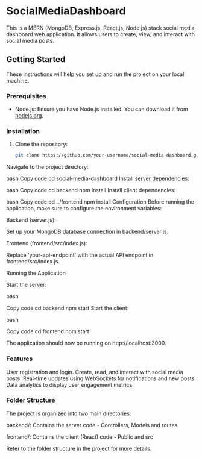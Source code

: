 # SocialMediaDashboard



This is a MERN (MongoDB, Express.js, React.js, Node.js) stack social media dashboard web application. It allows users to create, view, and interact with social media posts.

## Getting Started

These instructions will help you set up and run the project on your local machine.

### Prerequisites

- Node.js: Ensure you have Node.js installed. You can download it from [nodejs.org](https://nodejs.org/).

### Installation

1. Clone the repository:

   ```bash
   git clone https://github.com/your-username/social-media-dashboard.git
Navigate to the project directory:

bash
Copy code
cd social-media-dashboard
Install server dependencies:

bash
Copy code
cd backend
npm install
Install client dependencies:

bash
Copy code
cd ../frontend
npm install
Configuration
Before running the application, make sure to configure the environment variables:

Backend (server.js):

Set up your MongoDB database connection in backend/server.js.

Frontend (frontend/src/index.js):

Replace 'your-api-endpoint' with the actual API endpoint in frontend/src/index.js.

Running the Application

Start the server:

bash

Copy code
cd backend
npm start
Start the client:

bash

Copy code
cd frontend
npm start

The application should now be running on http://localhost:3000.

### Features
User registration and login.
Create, read, and interact with social media posts.
Real-time updates using WebSockets for notifications and new posts.
Data analytics to display user engagement metrics.

### Folder Structure
The project is organized into two main directories:

backend/: Contains the server code - Controllers, Models and routes

frontend/: Contains the client (React) code - Public and src

Refer to the folder structure in the project for more details.
